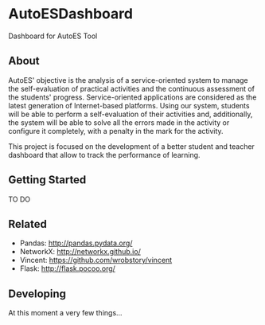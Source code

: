 AutoESDashboard
===============

Dashboard for AutoES Tool

About
-------------

AutoES' objective is the analysis of a service-oriented system to manage the self-evaluation of practical activities and the continuous assessment of the students' progress. Service-oriented applications are considered as the latest generation of Internet-based platforms. Using our system, students will be able to perform a self-evaluation of their activities and, additionally, the system will be able to solve all the errors made in the activity or configure it completely, with a penalty in the mark for the activity.

This project is focused on the development of a better student and teacher dashboard that allow to track the performance of learning.

Getting Started
-------------


TO DO

Related 
-------------
 - Pandas: http://pandas.pydata.org/
 - NetworkX: http://networkx.github.io/
 - Vincent: https://github.com/wrobstory/vincent
 - Flask: http://flask.pocoo.org/

Developing
-------------

At this moment a very few things...